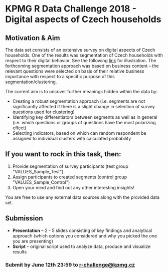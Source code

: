 # KPMG R Data Challenge 2018 - Digital aspects of Czech households

## Motivation & Aim

The data set consists of an extensive survey on digital aspects of Czech households. One of the results was segmentation of Czech households with respect to their digital behavior. See the following [link](https://assets.kpmg.com/content/dam/kpmg/cz/pdf/KPMG_The_Czech_Digital_Household_2018.pdf) for illustration. 
The forthcoming segmentation approach was based on business content – the relevant questions were selected on basis of their relative business importance with respect to a specific purpose of this segmentation/clustering.      

The current aim is to uncover further meanings hidden within the data by:
* Creating a robust segmentation approach (i.e. segments are not significantly affected if there is a slight change in selection of survey questions used for clustering)
* Identifying key differentiators between segments as well as in general (i.e. which questions or groups of questions have the most polarizing effect)
* Selecting indicators, based on which can random respondent be assigned to individual clusters with calculated probability

## If you want to rock in this task, then:
1. Provide segmentation of survey participants (test group "VALUES_Sample_Test")
2. Assign participants to created segments (control group "VALUES_Sample_Control")
3. Open your mind and find out any other interesting insights!

You are free to use any external data sources along with the provided data set.

## Submission

* **Presentation** – 2 - 5 slides consisting of key findings and analytical approach (which options you considered and why you picked the one you are presenting) 
* **Script** – original script used to analyze data, produce and visualize results


### Submit by June 12th 23:59 to r-challenge@kpmg.cz 
